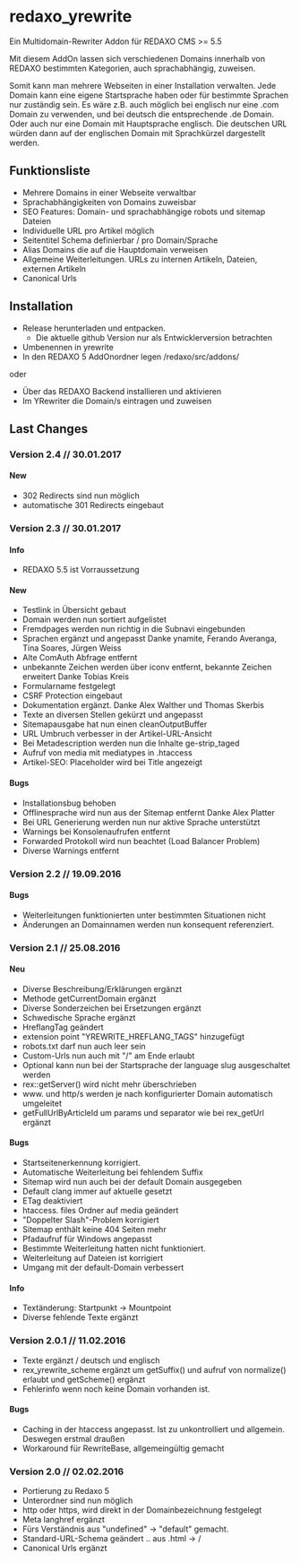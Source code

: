 redaxo_yrewrite
================

Ein Multidomain-Rewriter Addon für REDAXO CMS >= 5.5

Mit diesem AddOn lassen sich verschiedenen Domains innerhalb von REDAXO
bestimmten Kategorien, auch sprachabhängig, zuweisen.

Somit kann man mehrere Webseiten in einer Installation verwalten.
Jede Domain kann eine eigene Startsprache haben oder für bestimmte
Sprachen nur zuständig sein.
Es wäre z.B. auch möglich bei englisch nur eine .com Domain zu verwenden, und bei
deutsch die entsprechende .de Domain. Oder auch nur eine Domain mit
Hauptsprache englisch. Die deutschen URL würden dann auf der englischen
Domain mit Sprachkürzel dargestellt werden.


Funktionsliste
-------

* Mehrere Domains in einer Webseite verwaltbar
* Sprachabhängigkeiten von Domains zuweisbar
* SEO Features: Domain- und sprachabhängige robots und sitemap Dateien
* Individuelle URL pro Artikel möglich
* Seitentitel Schema definierbar / pro Domain/Sprache
* Alias Domains die auf die Hauptdomain verweisen
* Allgemeine Weiterleitungen. URLs zu internen Artikeln, Dateien, externen Artikeln
* Canonical Urls

Installation
-------

* Release herunterladen und entpacken.
    * Die aktuelle github Version nur als Entwicklerversion betrachten
* Umbenennen in yrewrite
* In den REDAXO 5 AddOnordner legen /redaxo/src/addons/

oder

* Über das REDAXO Backend installieren und aktivieren
* Im YRewriter die Domain/s eintragen und zuweisen


Last Changes
-------

### Version 2.4 // 30.01.2017

#### New
- 302 Redirects sind nun möglich
- automatische 301 Redirects eingebaut

### Version 2.3 // 30.01.2017

#### Info

- REDAXO 5.5 ist Vorraussetzung

#### New
- Testlink in Übersicht gebaut
- Domain werden nun sortiert aufgelistet
- Fremdpages werden nun richtig in die Subnavi eingebunden
- Sprachen ergänzt und angepasst Danke ynamite, Ferando Averanga, Tina Soares, Jürgen Weiss
- Alte ComAuth Abfrage entfernt
- unbekannte Zeichen werden über iconv entfernt, bekannte Zeichen erweitert Danke Tobias Kreis
- Formularname festgelegt
- CSRF Protection eingebaut
- Dokumentation ergänzt. Danke Alex Walther und Thomas Skerbis
- Texte an diversen Stellen gekürzt und angepasst
- Sitemapausgabe hat nun einen cleanOutputBuffer
- URL Umbruch verbesser in der Artikel-URL-Ansicht
- Bei Metadescription werden nun die Inhalte ge-strip_taged
- Aufruf von media mit mediatypes in .htaccess 
- Artikel-SEO: Placeholder wird bei Title angezeigt


#### Bugs
- Installationsbug behoben
- Offlinesprache wird nun aus der Sitemap entfernt Danke Alex Platter
- Bei URL Generierung werden nun nur aktive Sprache unterstützt
- Warnings bei Konsolenaufrufen entfernt
- Forwarded Protokoll wird nun beachtet (Load Balancer Problem)
- Diverse Warnings entfernt

### Version 2.2 // 19.09.2016

#### Bugs
- Weiterleitungen funktionierten unter bestimmten Situationen nicht
- Änderungen an Domainnamen werden nun konsequent referenziert.


### Version 2.1 // 25.08.2016

#### Neu
- Diverse Beschreibung/Erklärungen ergänzt
- Methode getCurrentDomain ergänzt
- Diverse Sonderzeichen bei Ersetzungen ergänzt
- Schwedische Sprache ergänzt
- HreflangTag geändert
- extension point "YREWRITE_HREFLANG_TAGS" hinzugefügt
- robots.txt darf nun auch leer sein
- Custom-Urls nun auch mit "/" am Ende erlaubt
- Optional kann nun bei der Startsprache der language slug ausgeschaltet werden
- rex::getServer() wird nicht mehr überschrieben
- www. und http/s werden je nach konfigurierter Domain automatisch umgeleitet
- getFullUrlByArticleId um params und separator wie bei rex_getUrl ergänzt

#### Bugs
- Startseitenerkennung korrigiert.
- Automatische Weiterleitung bei fehlendem Suffix
- Sitemap wird nun auch bei der default Domain ausgegeben
- Default clang immer auf aktuelle gesetzt
- ETag deaktiviert
- htaccess. files Ordner auf media geändert
- "Doppelter Slash"-Problem korrigiert
- Sitemap enthält keine 404 Seiten mehr
- Pfadaufruf für Windows angepasst
- Bestimmte Weiterleitung hatten nicht funktioniert.
- Weiterleitung auf Dateien ist korrigiert
- Umgang mit der default-Domain verbessert

#### Info
- Textänderung: Startpunkt -> Mountpoint
- Diverse fehlende Texte ergänzt



### Version 2.0.1 // 11.02.2016

- Texte ergänzt / deutsch und englisch
- rex_yrewrite_scheme ergänzt um getSuffix() und aufruf von normalize() erlaubt und getScheme() ergänzt
- Fehlerinfo wenn noch keine Domain vorhanden ist.

#### Bugs

- Caching in der htaccess angepasst. Ist zu unkontrolliert und allgemein. Deswegen erstmal draußen
- Workaround für RewriteBase, allgemeingültig gemacht



### Version 2.0 // 02.02.2016

- Portierung zu Redaxo 5
- Unterordner sind nun möglich
- http oder https, wird direkt in der Domainbezeichnung festgelegt
- Meta langhref ergänzt
- Fürs Verständnis aus "undefined" -> "default" gemacht.
- Standard-URL-Schema geändert .. aus .html -> /
- Canonical Urls ergänzt

